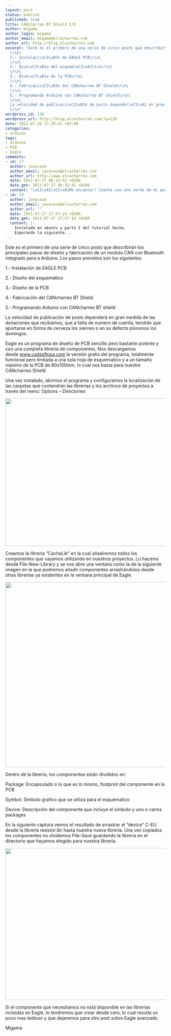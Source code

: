 ```yaml
--- 
layout: post
status: publish
published: true
title: CANcharreo BT Shield 1/5
author: migama
author_login: migama
author_email: migama@elcacharreo.com
author_url: http://blog.elcacharreo.com
excerpt: "Este es el primero de una serie de cinco posts que describir\xC3\xA1n los principales pasos de dise\xC3\xB1o y fabricaci\xC3\xB3n de un modulo CAN con Bluetooth integrado para a Arduino.\xC2\xA0Los pasos previstos son los siguientes:\r\n\
  \r\n\
  1.- Instalaci\xC3\xB3n de EAGLE PCB\r\n\
  \r\n\
  2.- Dise\xC3\xB1o del esquem\xC3\xA1tico\r\n\
  \r\n\
  3.- Dise\xC3\xB1o de la PCB\r\n\
  \r\n\
  4.- Fabricaci\xC3\xB3n del CANcharreo BT Shield\r\n\
  \r\n\
  5.- Programando Arduino con CANcharreo BT shield\r\n\
  \r\n\
  La velocidad de publicaci\xC3\xB3n de posts depender\xC3\xA1 en gran medida de las donaciones que recibamos, que a falta de numero de cuenta, tendr\xC3\xA1n que aportarse en forma de cerveza los viernes o en su defecto piononos los domingos.\r\n\
  \r\n"
wordpress_id: 126
wordpress_url: http://blog.elcacharreo.com/?p=126
date: 2011-07-26 17:29:41 +02:00
categories: 
- arduino
tags: 
- arduino
- PCB
- Eagle
comments: 
- id: 17
  author: javacasm
  author_email: javacasm@elcacharreo.com
  author_url: http://www.elcacharreo.com
  date: 2011-07-27 08:32:42 +0200
  date_gmt: 2011-07-27 08:32:42 +0200
  content: "\xC2\xA1\xC2\xA1Me encanta!! Cuenta con una verde de mi parte..."
- id: 19
  author: javacasm
  author_email: javacasm@elcacharreo.com
  author_url: ""
  date: 2011-07-27 17:57:14 +0200
  date_gmt: 2011-07-27 17:57:14 +0200
  content: |-
    Instalado en ubuntu y parte I del tutorial hecha.
    Esperando la siguiente...
---
```

Este es el primero de una serie de cinco posts que describirán los principales pasos de diseño y fabricación de un modulo CAN con Bluetooth integrado para a Arduino. Los pasos previstos son los siguientes:

1.- Instalación de EAGLE PCB

2.- Diseño del esquemático

3.- Diseño de la PCB

4.- Fabricación del CANcharreo BT Shield

5.- Programando Arduino con CANcharreo BT shield

La velocidad de publicación de posts dependerá en gran medida de las donaciones que recibamos, que a falta de numero de cuenta, tendrán que aportarse en forma de cerveza los viernes o en su defecto piononos los domingos.

<a id="more"></a><a id="more-126"></a>

Eagle es un programa de diseño de PCB sencillo pero bastante potente y con una completa librería de componentes. Nos descargamos desde <a href="http://www.cadsoftusa.com/">www.cadsoftusa.com</a> la versión gratis del programa, totalmente funcional pero limitada a una sola hoja de esquematico y a un tamaño máximo de la PCB de 80x100mm, lo cual nos basta para nuestro CANcharreo Shield.

Una vez instalado, abrimos el programa y configuramos la localización de las carpetas que contendrán las librerías y los archivos de proyectos a través del menú: Options – Directories

<a href="http://blog.elcacharreo.com/wp-content/uploads/2011/07/Directories.png"><img class="alignnone size-full wp-image-130" src="http://blog.elcacharreo.com/wp-content/uploads/2011/07/Directories.png" alt="" width="759" height="464" /></a>

Creamos la librería “CachaLib” en la cual añadiremos todos los componentes que vayamos utilizando en nuestros proyectos. Lo hacems desde File-New-Library y se nos abre una ventana como la de la siguiente imagen en la que podremos añadir componentes arrastrándolos desde otras librerías ya existentes en la ventana principal de Eagle.

<a href="http://blog.elcacharreo.com/wp-content/uploads/2011/07/New_Library.png"><img class="alignnone size-full wp-image-132" src="http://blog.elcacharreo.com/wp-content/uploads/2011/07/New_Library.png" alt="" width="780" height="581" /></a>

Dentro de la librería, los componentes están divididos en:

Package: Encapsulado o lo que es lo mismo, footprint del componente en la PCB

Symbol: Simbolo grafico que se utiliza para el esquematico

Device: Descripción del componente que incluye el símbolo y uno o varios packages

En la siguiente captura vemos el resultado de arrastrar el “device” C-EU desde la librería resistor.lbr hasta nuestra nueva librería. Una vez copiados los componentes no olvidemos File-Save guardando la librería en el directorio que hayamos elegido para nuestra librería.

<a href="http://blog.elcacharreo.com/wp-content/uploads/2011/07/Add_Component.png"><img class="alignnone size-large wp-image-136" src="http://blog.elcacharreo.com/wp-content/uploads/2011/07/Add_Component-1024x764.png" alt="" width="640" height="477" /></a>

Si el componente que necesitamos no está disponible en las librerías incluidas en Eagle, lo tendremos que crear desde cero, lo cual resulta un poco mas tedioso y que dejaremos para otro post sobre Eagle avanzado.

Migama

&nbsp;
